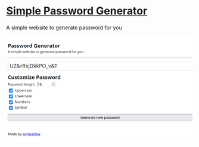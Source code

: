 # <a href="https://kornyellow.github.io/simple-password-generator" target="_blank">Simple Password Generator</a>

A simple website to generate password for you

![Screenshot](/screenshot.png)
